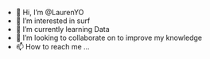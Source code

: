 - 👋 Hi, I’m @LaurenYO
- 👀 I’m interested in surf 
- 🌱 I’m currently learning Data
- 💞️ I’m looking to collaborate on to improve my knowledge
- 📫 How to reach me ...

<!---
LaurenYO/LaurenYO is a ✨ special ✨ repository because its `README.md` (this file) appears on your GitHub profile.
You can click the Preview link to take a look at your changes.
--->

